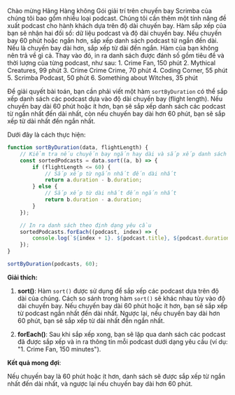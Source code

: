Chào mừng Hãng Hàng không
Gói giải trí trên chuyến bay Scrimba của chúng tôi bao gồm nhiều loại podcast. Chúng tôi cần thêm một tính năng đề xuất podcast cho hành khách dựa trên độ dài chuyến bay. Hàm sắp xếp của bạn sẽ nhận hai đối số: dữ liệu podcast và độ dài chuyến bay. Nếu chuyến bay 60 phút hoặc ngắn hơn, sắp xếp danh sách podcast từ ngắn đến dài. Nếu là chuyến bay dài hơn, sắp xếp từ dài đến ngắn. Hàm của bạn không nên trả về gì cả. Thay vào đó, in ra danh sách được đánh số gồm tiêu đề và thời lượng của từng podcast, như sau: 1. Crime Fan, 150 phút 2. Mythical Creatures, 99 phút 3. Crime Crime Crime, 70 phút 4. Coding Corner, 55 phút 5. Scrimba Podcast, 50 phút 6. Something about Witches, 35 phút

Để giải quyết bài toán, bạn cần phải viết một hàm `sortByDuration` có thể sắp xếp danh sách các podcast dựa vào độ dài chuyến bay (flight length). Nếu chuyến bay dài 60 phút hoặc ít hơn, bạn sẽ sắp xếp danh sách các podcast từ ngắn nhất đến dài nhất, còn nếu chuyến bay dài hơn 60 phút, bạn sẽ sắp xếp từ dài nhất đến ngắn nhất.

Dưới đây là cách thực hiện:

```javascript
function sortByDuration(data, flightLength) {
    // Kiểm tra nếu chuyến bay ngắn hay dài và sắp xếp danh sách tương ứng
    const sortedPodcasts = data.sort((a, b) => {
        if (flightLength <= 60) {
            // Sắp xếp từ ngắn nhất đến dài nhất
            return a.duration - b.duration;
        } else {
            // Sắp xếp từ dài nhất đến ngắn nhất
            return b.duration - a.duration;
        }
    });

    // In ra danh sách theo định dạng yêu cầu
    sortedPodcasts.forEach((podcast, index) => {
        console.log(`${index + 1}. ${podcast.title}, ${podcast.duration} minutes`);
    });
}

sortByDuration(podcasts, 60);
```

**Giải thích:**
1. **sort()**: Hàm `sort()` được sử dụng để sắp xếp các podcast dựa trên độ dài của chúng. Cách so sánh trong hàm `sort()` sẽ khác nhau tùy vào độ dài chuyến bay. Nếu chuyến bay dài 60 phút hoặc ít hơn, bạn sẽ sắp xếp từ podcast ngắn nhất đến dài nhất. Ngược lại, nếu chuyến bay dài hơn 60 phút, bạn sẽ sắp xếp từ dài nhất đến ngắn nhất.
   
2. **forEach()**: Sau khi sắp xếp xong, bạn sẽ lặp qua danh sách các podcast đã được sắp xếp và in ra thông tin mỗi podcast dưới dạng yêu cầu (ví dụ: "1. Crime Fan, 150 minutes").

**Kết quả mong đợi**: 

Nếu chuyến bay là 60 phút hoặc ít hơn, danh sách sẽ được sắp xếp từ ngắn nhất đến dài nhất, và ngược lại nếu chuyến bay dài hơn 60 phút.

